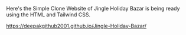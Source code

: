Here's the Simple Clone Website of Jingle Holiday Bazar is being ready using the HTML and Tailwind CSS.

https://deepakgithub2001.github.io/Jingle-Holiday-Bazar/
